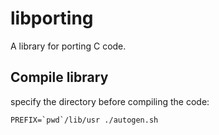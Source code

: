libporting
==========

A library for porting C code.


Compile library
---------------

specify the directory before compiling the code:

    PREFIX=`pwd`/lib/usr ./autogen.sh


